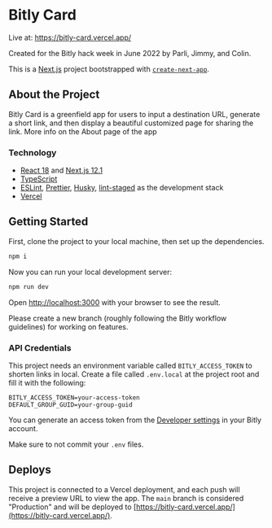 # Bitly Card

Live at: https://bitly-card.vercel.app/

Created for the Bitly hack week in June 2022 by Parli, Jimmy, and Colin.

This is a [Next.js](https://nextjs.org/) project bootstrapped with [`create-next-app`](https://github.com/vercel/next.js/tree/canary/packages/create-next-app).

## About the Project

Bitly Card is a greenfield app for users to input a destination URL, generate a short link, and then display a beautiful customized page for sharing the link. More info on the About page of the app

### Technology

- [React 18](https://reactjs.org/) and [Next.js 12.1](https://nextjs.org/)
- [TypeScript](https://www.typescriptlang.org/)
- [ESLint](https://eslint.org/), [Prettier](https://prettier.io/), [Husky](https://typicode.github.io/husky/#/), [lint-staged](https://github.com/okonet/lint-staged) as the development stack
- [Vercel](https://vercel.com/)

## Getting Started

First, clone the project to your local machine, then set up the dependencies.

```bash
npm i
```

Now you can run your local development server:

```bash
npm run dev
```

Open [http://localhost:3000](http://localhost:3000) with your browser to see the result.

Please create a new branch (roughly following the Bitly workflow guidelines) for working on features.

### API Credentials

This project needs an environment variable called `BITLY_ACCESS_TOKEN` to shorten links in local. Create a file called `.env.local` at the project root and fill it with the following:

```env
BITLY_ACCESS_TOKEN=your-access-token
DEFAULT_GROUP_GUID=your-group-guid
```

You can generate an access token from the [Developer settings](https://app.bitly.com/settings/api/) in your Bitly account.

Make sure to not commit your `.env` files.

## Deploys

This project is connected to a Vercel deployment, and each push will receive a preview URL to view the app. The `main` branch is considered "Production" and will be deployed to [https://bitly-card.vercel.app/](https://bitly-card.vercel.app/).
